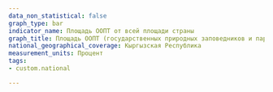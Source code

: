 ```yaml
---
data_non_statistical: false
graph_type: bar
indicator_name: Площадь ООПТ от всей площади страны
graph_title: Площадь ООПТ (государственных природных заповедников и парков) от всей площади страны
national_geographical_coverage: Кыргызская Республика
measurement_units: Процент
tags:
- custom.national

---
```

